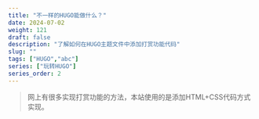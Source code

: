 ```yaml
---
title: "不一样的HUGO能做什么？"
date: 2024-07-02
weight: 121
draft: false
description: "了解如何在HUGO主题文件中添加打赏功能代码"
slug: ""
tags: ["HUGO","abc"]
series: ["玩转HUGO"]
series_order: 2
---
```


> 网上有很多实现打赏功能的方法，本站使用的是添加HTML+CSS代码方式实现。